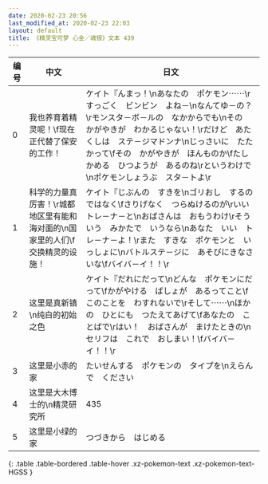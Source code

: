 ```yaml
---
date: 2020-02-23 20:56
last_modified_at: 2020-02-23 22:03
layout: default
title: 《精灵宝可梦 心金／魂银》文本 439
---
```

| 编号 | 中文 | 日文 |
| ---- | ---- | ---- |
| 0 | 我也养育着精灵呢！\f现在正代替了保安的工作！ | ケイト『んまっ！\nあなたの　ポケモン⋯⋯\rすっごく　ビンビン　よね－\nなんてゆ－の？\rモンスタ－ボ－ルの　なかからでも\nその　かがやきが　わかるじゃない！\rだけど　あたくしは　ステ－ジマドンナ\nじっさいに　たたかって\fその　かがやきが　ほんものか\fたしかめる　ひつようが　あるのね\rというわけで\nポケモンしょうぶ　スタ－トよ\r |
| 1 | 科学的力量真厉害！\r城都地区里有能和海对面的\n国家里的人们\f交换精灵的设施！ | ケイト『じぶんの　すきを\nゴリおし　するのではなく\fさりげなく　つらぬけるのが\rいい　トレ－ナ－と\nおばさんは　おもうわけ\rそういう　みかたで　いうなら\nあなた　いい　トレ－ナ－よ！\rまた　すきな　ポケモンと　いっしょに\nバトルステ－ジに　あそびにきなさいな\fバイバ－イ！！\r |
| 2 | 这里是真新镇\n纯白的初始之色 | ケイト『だれにだって\nどんな　ポケモンにだって\fかがやける　ばしょが　あるってこと\fこのことを　わすれないで\rそして⋯⋯\nほかの　ひとにも　つたえてあげて\fあなたの　ことばで\rはい！　おばさんが　まけたときの\nセリフは　これで　おしまい！\fバイバ－イ！！\r |
| 3 | 这里是小赤的家 | たいせんする　ポケモンの　タイプを\nえらんで　ください |
| 4 | 这里是大木博士的\n精灵研究所 | 435 |
| 5 | 这里是小绿的家 | つづきから　はじめる |
{: .table .table-bordered .table-hover .xz-pokemon-text .xz-pokemon-text-HGSS }